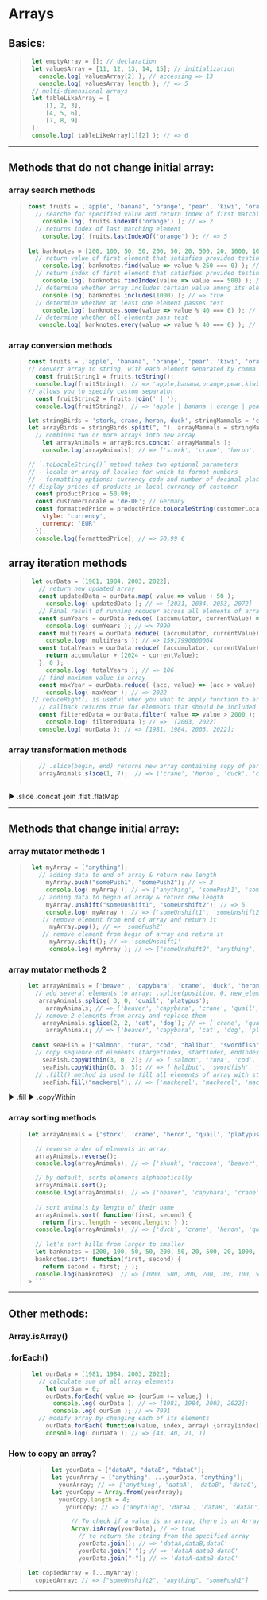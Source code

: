 # Arrays

## <a name="basics"></a>Basics:

> ``` javascript
>  let emptyArray = []; // declaration
>  let valuesArray = [11, 12, 13, 14, 15]; // initialization
>    console.log( valuesArray[2] ); // accessing => 13
>    console.log( valuesArray.length ); // => 5
>  // multi-dimensional arrays
>  let tableLikeArray = [
>      [1, 2, 3],
>      [4, 5, 6],
>      [7, 8, 9]
>  ];
>  console.log( tableLikeArray[1][2] ); // => 6
> ```

- - -

## <a name="methods-not-ch"></a>Methods that do not change initial array:

### array search methods
>  ```javascript 
>  const fruits = ['apple', 'banana', 'orange', 'pear', 'kiwi', 'orange', 'pineapple'];
>    // searche for specified value and return index of first matching element
>      console.log( fruits.indexOf('orange') ); // => 2
>    // returns index of last matching element
>      console.log( fruits.lastIndexOf('orange') ); // => 5
>     
>  let banknotes = [200, 100, 50, 50, 200, 50, 20, 500, 20, 1000, 100];
>    // return value of first element that satisfies provided testing function or undefined
>      console.log( banknotes.find(value => value % 250 === 0) ); // => 500
>    // return index of first element that satisfies provided testing function or -1
>      console.log( banknotes.findIndex(value => value === 500) ); // => 7
>    // determine whether array includes certain value among its elements
>      console.log( banknotes.includes(1000) ); // => true
>    // determine whether at least one element passes test
>      console.log( banknotes.some(value => value % 40 === 0) ); // => true
>    // determine whether all elements pass test 
>     console.log( banknotes.every(value => value % 40 === 0) ); // => false   
>  ```

### array conversion methods
>  ```javascript
> const fruits = ['apple', 'banana', 'orange', 'pear', 'kiwi', 'orange', 'pineapple'];
>  // convert array to string, with each element separated by comma
>    const fruitString1 = fruits.toString();
>    console.log(fruitString1); // => 'apple,banana,orange,pear,kiwi,orange,pineapple'
>  // allows you to specify custom separator
>    const fruitString2 = fruits.join(' | ');
>    console.log(fruitString2); // => 'apple | banana | orange | pear | kiwi | orange | pineapple'
> 
>  let stringBirds = 'stork, crane, heron, duck', stringMammals = 'capybara, beaver, raccoon, skunk';
>  let arrayBirds = stringBirds.split(", "), arrayMammals = stringMammals.split(", ");
>    // combines two or more arrays into new array
>      let arrayAnimals = arrayBirds.concat( arrayMammals );
>      console.log(arrayAnimals); // => ['stork', 'crane', 'heron', 'duck', 'capybara', 'beaver', 'raccoon', 'skunk']
>  
> // `.toLocaleString()` method takes two optional parameters
> // - locale or array of locales for which to format numbers
> // - formatting options: currency code and number of decimal places
>  // display prices of products in local currency of customer
>    const productPrice = 50.99;
>    const customerLocale = 'de-DE'; // Germany
>    const formattedPrice = productPrice.toLocaleString(customerLocale, {
>      style: 'currency',
>      currency: 'EUR'
>    });
>    console.log(formattedPrice); // => 50,99 €
>  ```


## array iteration methods
> ```javascript
>  let ourData = [1981, 1984, 2003, 2022];
>    // return new updated array 
>    const updatedData = ourData.map( value => value + 50 );
>      console.log( updatedData ); // => [2031, 2034, 2053, 2072]         
>    // Final result of running reducer across all elements of array is single value.
>    const sumYears = ourData.reduce( (accumulator, currentValue) => accumulator + currentValue, 0 ); 
>      console.log( sumYears ); // => 7990
>    const multiYears = ourData.reduce( (accumulator, currentValue) => accumulator * currentValue, 1 );
>      console.log( multiYears ); // => 15917990600064
>    const totalYears = ourData.reduce( (accumulator, currentValue) => {
>      return accumulator + (2024 - currentValue);
>    }, 0 );
>      console.log( totalYears ); // => 106
>    // find maximum value in array
>    const maxYear = ourData.reduce( (acc, value) => (acc > value) ? acc : value ); 
>      console.log( maxYear ); // => 2022
>  // reduceRight() is useful when you want to apply function to array from right-to-left    
>    // callback returns true for elements that should be included in new array
>    const filteredData = ourData.filter( value => value > 2000 );
>      console.log( filteredData ); // =>  [2003, 2022]
>    console.log( ourData ); // => [1981, 1984, 2003, 2022];
> ```


### array transformation methods
> ```javascript  
>    // .slice(begin, end) returns new array containing copy of part of the original array
>    arrayAnimals.slice(1, 7);  // => ['crane', 'heron', 'duck', 'capybara', 'beaver', 'raccoon']
>      
>  ```



► .slice
.concat
.join
.flat
.flatMap




- - -

## <a name="methods-ch"></a>Methods that change initial array:

### array mutator methods 1
> ```javascript
>  let myArray = ["anything"];
>    // adding data to end of array & return new length
>      myArray.push("somePush1", "somePush2"); // => 3
>      console.log( myArray ); // => ['anything', 'somePush1', 'somePush2']
>    // adding data to begin of array & return new length
>      myArray.unshift("someUnshift1", "someUnshift2"); // => 5
>      console.log( myArray ); // => ['someUnshift1', 'someUnshift2', 'anything', 'somePush1', 'somePush2']
>     // remove element from end of array and return it   
>       myArray.pop(); // => 'somePush2'
>     // remove element from begin of array and return it
>       myArray.shift(); // => 'someUnshift1'
>       console.log( myArray ); // => ["someUnshift2", "anything", "somePush1"]
> ```
### array mutator methods 2
> ```javascript 
> let arrayAnimals = ['beaver', 'capybara', 'crane', 'duck', 'heron', 'platypus', 'quail', 'raccoon', 'skunk', 'stork'];
>   // add several elements to array: .splice(position, 0, new_element_1, new_element_2, ...)
>    arrayAnimals.splice( 3, 0, 'quail', 'platypus');
>      arrayAnimals; // => ['beaver', 'capybara', 'crane', 'quail', 'platypus', 'duck', 'heron', 'platypus', 'quail', 'raccoon', 'skunk', 'stork']
>   // remove 2 elements from array and replace them
>     arrayAnimals.splice(2, 2, 'cat', 'dog'); // => ['crane', 'quail']
>      arrayAnimals; // => ['beaver', 'capybara', 'cat', 'dog', 'platypus', 'duck', 'heron', 'platypus', 'quail', 'raccoon', 'skunk', 'stork']
>  
>  const seaFish = ["salmon", "tuna", "cod", "halibut", "swordfish"];
>   // copy sequence of elements (targetIndex, startIndex, endIndex)
>     seaFish.copyWithin(3, 0, 2); // => ['salmon', 'tuna', 'cod', 'salmon', 'tuna']
>     seaFish.copyWithin(0, 3, 5); // => ['halibut', 'swordfish', 'cod', 'halibut', 'swordfish']
>   // .fill() method is used to fill all elements of array with static value
>     seaFish.fill("mackerel"); // => ['mackerel', 'mackerel', 'mackerel', 'mackerel', 'mackerel']
>  ```



► .fill 
► .copyWithin


### array sorting methods
>  ```javascript 
>  let arrayAnimals = ['stork', 'crane', 'heron', 'quail', 'platypus', 'duck', 'capybara', 'beaver', 'raccoon', 'skunk'];
>  
>    // reverse order of elements in array.
>    arrayAnimals.reverse(); 
>    console.log(arrayAnimals); // => ['skunk', 'raccoon', 'beaver', 'capybara', 'duck', 'platypus', 'quail', 'heron', 'crane', 'stork']
>
>    // by default, sorts elements alphabetically
>    arrayAnimals.sort(); 
>    console.log(arrayAnimals); // => ['beaver', 'capybara', 'crane', 'duck', 'heron', 'platypus', 'quail', 'raccoon', 'skunk', 'stork']
>    
>    // sort animals by length of their name
>    arrayAnimals.sort( function(first, second) {
>      return first.length - second.length; } ); 
>    console.log(arrayAnimals); // => ['duck', 'crane', 'heron', 'quail', 'skunk', 'stork', 'beaver', 'raccoon', 'capybara', 'platypus']
>    
>    // let's sort bills from larger to smaller  
>    let banknotes = [200, 100, 50, 50, 200, 50, 20, 500, 20, 1000, 100];
>    banknotes.sort( function(first, second) {
>      return second - first; } ); 
>    console.log(banknotes)  // => [1000, 500, 200, 200, 100, 100, 50, 50, 50, 20, 20]
> > ```

- - -

## <a name="other-methods"></a>Other methods:

### Array.isArray()



### .forEach()
> ```javascript
>  let ourData = [1981, 1984, 2003, 2022];
>    // calculate sum of all array elements
>      let ourSum = 0;
>      ourData.forEach( value => {ourSum += value;} );
>        console.log( ourData ); // => [1981, 1984, 2003, 2022];
>        console.log( ourSum ); // => 7991
>    // modify array by changing each of its elements
>      ourData.forEach( function(value, index, array) {array[index] = 2024 - value;} );
>      console.log( ourData ); // => [43, 40, 21, 1]
> ```



### How to copy an array?

> > ```javascript   
> >  let yourData = ["dataA", "dataB", "dataC"];
> >  let yourArray = ["anything", ...yourData, "anything"];
> >    yourArray; // => ['anything', 'dataA', 'dataB', 'dataC', 'anything']
> >  let yourCopy = Array.from(yourArray);
> >    yourCopy.length = 4;
> >      yourCopy; // => ['anything', 'dataA', 'dataB', 'dataC']
> > ```
> > > ```javascript 
> > >  // To check if a value is an array, there is an Array.isArray() method.
> > >  Array.isArray(yourData); // => true
> > >    // to return the string from the specified array
> > >    yourData.join(); // => 'dataA,dataB,dataC'
> > >    yourData.join(" "); // => 'dataA dataB dataC'
> > >    yourData.join("-"); // => 'dataA-dataB-dataC'
> > > ```


>  ```javascript  
>  let copiedArray = [...myArray];
>    copiedArray; // => ["someUnshift2", "anything", "somePush1"]
> ```

- - -













